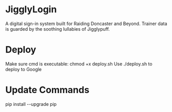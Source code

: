 # JigglyLogin
A digital sign-in system built for Raiding Doncaster and Beyond. Trainer data is guarded by the soothing lullabies of Jigglypuff.

# Deploy
Make sure cmd is executable: chmod +x deploy.sh
Use ./deploy.sh to deploy to Google

# Update Commands
pip install --upgrade pip